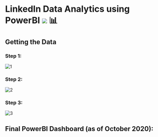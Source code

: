 # LinkedIn Data Analytics using PowerBI <img src="https://img.icons8.com/fluent/48/000000/linkedin.png"/> :bar_chart:

## Getting the Data

### Step 1:
![1](https://user-images.githubusercontent.com/29462447/97801422-98bfa000-1c62-11eb-9e38-58dc6038f0b6.png)

### Step 2:
![2](https://user-images.githubusercontent.com/29462447/97801415-94938280-1c62-11eb-9e47-03396d196297.png)

### Step 3:
![3](https://user-images.githubusercontent.com/29462447/97801420-98270980-1c62-11eb-8ddc-5c05a0dd1f00.png)

## Final PowerBI Dashboard (as of October 2020):
